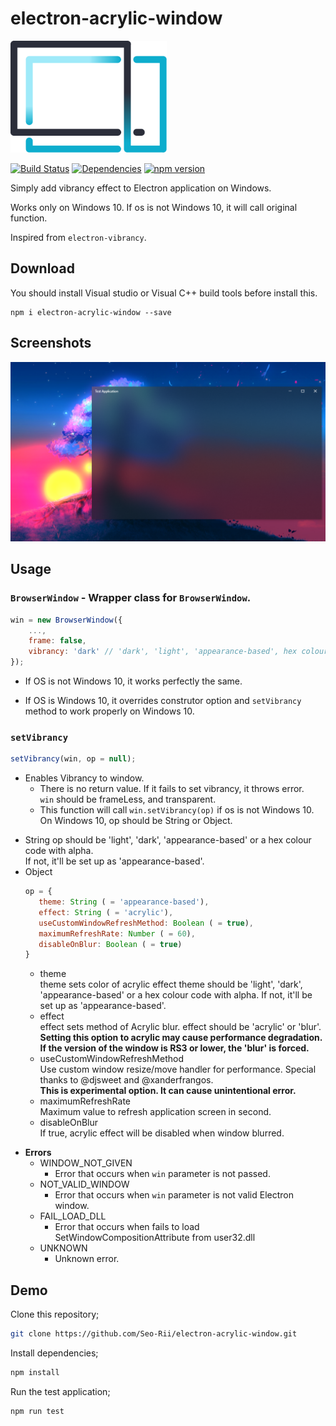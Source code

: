 # electron-acrylic-window

<img alt="logo" src="./logo.png" width="250"> 
  
[![Build Status](https://travis-ci.com/seo-rii/electron-acrylic-window.svg?branch=master)](https://travis-ci.com/seo-rii/electron-acrylic-window)
[![Dependencies](https://david-dm.org/seo-rii/electron-acrylic-window.svg)](https://david-dm.org/seo-rii/electron-acrylic-window) 
[![npm version](https://badge.fury.io/js/electron-acrylic-window.svg)](https://badge.fury.io/js/electron-acrylic-window)  

Simply add vibrancy effect to Electron application on Windows.

Works only on Windows 10. If os is not Windows 10, it will call original function.  

Inspired from ```electron-vibrancy```.

## Download

You should install Visual studio or Visual C++ build tools before install this.

```shell script
npm i electron-acrylic-window --save
```

## Screenshots
![Screenshot2](./screenshots/2.png)

## Usage

### `BrowserWindow` - Wrapper class for ```BrowserWindow```.  

```js
win = new BrowserWindow({
    ...,
    frame: false,
    vibrancy: 'dark' // 'dark', 'light', 'appearance-based', hex colour code with alpha '#ffff0066', or Object below
});
```

- If OS is not Windows 10, it works perfectly the same.  

- If OS is Windows 10, it overrides construtor option and ```setVibrancy``` method to work properly on Windows 10.

### `setVibrancy`

```javascript
setVibrancy(win, op = null);
```

- Enables Vibrancy to window.
    - There is no return value. If it fails to set vibrancy, it throws error.  
```win``` should be frameLess, and transparent.  
    - This function will call ```win.setVibrancy(op)``` if os is not Windows 10.  
On Windows 10, op should be String or Object.
 * String
    op should be 'light', 'dark', 'appearance-based' or a hex colour code with alpha.  
    If not, it'll be set up as 'appearance-based'.
 * Object
    ```javascript
    op = {
       theme: String ( = 'appearance-based'),
       effect: String ( = 'acrylic'),
       useCustomWindowRefreshMethod: Boolean ( = true),
       maximumRefreshRate: Number ( = 60),
       disableOnBlur: Boolean ( = true)
    }   
   ```
   * theme  
        theme sets color of acrylic effect
        theme should be 'light', 'dark', 'appearance-based' or a hex colour code with alpha.
        If not, it'll be set up as 'appearance-based'.
   * effect  
        effect sets method of Acrylic blur.
        effect should be 'acrylic' or 'blur'.  
        **Setting this option to acrylic may cause performance degradation.**  
        **If the version of the window is RS3 or lower, the 'blur' is forced.**
   * useCustomWindowRefreshMethod  
        Use custom window resize/move handler for performance.
        Special thanks to @djsweet and @xanderfrangos.  
        **This is experimental option. It can cause unintentional error.**
   * maximumRefreshRate  
        Maximum value to refresh application screen in second.  
   * disableOnBlur   
        If true, acrylic effect will be disabled when window blurred.
    

- **Errors**
    - WINDOW_NOT_GIVEN  
        - Error that occurs when ```win``` parameter is not passed.
    - NOT_VALID_WINDOW   
        - Error that occurs when ```win``` parameter is not valid Electron window.
    - FAIL_LOAD_DLL  
        - Error that occurs when fails to load SetWindowCompositionAttribute from user32.dll
    - UNKNOWN  
        - Unknown error.

## Demo

Clone this repository;
```bash
git clone https://github.com/Seo-Rii/electron-acrylic-window.git
```

Install dependencies;
```bash
npm install
```

Run the test application;
```bash
npm run test
```
